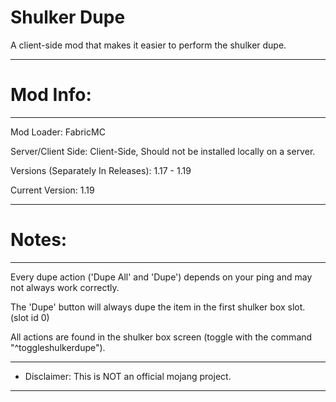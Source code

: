 # Shulker Dupe
A client-side mod that makes it easier to perform the shulker dupe.

---
# Mod Info:

---

Mod Loader: FabricMC

Server/Client Side: Client-Side, Should not be installed locally on a server.

Versions (Separately In Releases): 1.17 - 1.19

Current Version: 1.19

---
# Notes:

---

Every dupe action ('Dupe All' and 'Dupe') depends on your ping and may not always work correctly.

The 'Dupe' button will always dupe the item in the first shulker box slot. (slot id 0)

All actions are found in the shulker box screen (toggle with the command "^toggleshulkerdupe").

---
- Disclaimer: This is NOT an official mojang project.
---
